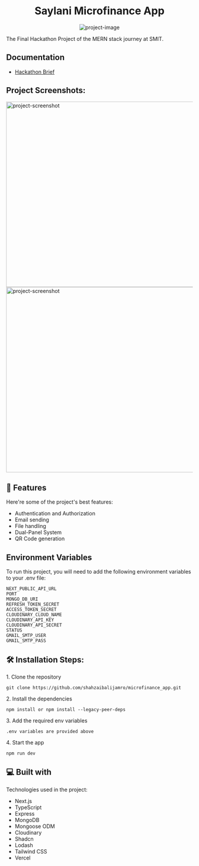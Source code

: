 <h1 align="center" id="title">Saylani Microfinance App</h1>

<p align="center"><img src="https://socialify.git.ci/shahzaibalijamro/microfinance_app/image?custom_description=Final+Hackathon+Project&amp;description=1&amp;font=KoHo&amp;language=1&amp;name=1&amp;owner=1&amp;pattern=Solid&amp;theme=Auto" alt="project-image"></p>

<p id="description">The Final Hackathon Project of the MERN stack journey at SMIT.</p>


## Documentation

 - [Hackathon Brief](https://ivory-seka-97.tiiny.site)

<h2>Project Screenshots:</h2>

<img src="https://i.ibb.co/RT2DG7WH/user-panel.jpg" alt="project-screenshot" width="800" height="500/">

<img src="https://i.ibb.co/pvsfVqJ1/admin-panel.jpg" alt="project-screenshot" width="800" height="500/">

  
  
<h2>🧐 Features</h2>

Here're some of the project's best features:

*   Authentication and Authorization
*   Email sending
*   File handling
*   Dual-Panel System
*   QR Code generation

## Environment Variables

To run this project, you will need to add the following environment variables to your .env file:

`NEXT_PUBLIC_API_URL`    
`PORT`  
`MONGO_DB_URI`  
`REFRESH_TOKEN_SECRET`    
`ACCESS_TOKEN_SECRET`  
`CLOUDINARY_CLOUD_NAME`  
`CLOUDINARY_API_KEY`  
`CLOUDINARY_API_SECRET`  
`STATUS`    
`GMAIL_SMTP_USER`  
`GMAIL_SMTP_PASS`  



<h2>🛠️ Installation Steps:</h2>

<p>1. Clone the repository</p>

```
git clone https://github.com/shahzaibalijamro/microfinance_app.git
```

<p>2. Install the dependencies</p>

```
npm install or npm install --legacy-peer-deps
```

<p>3. Add the required env variables</p>

```
.env variables are provided above
```

<p>4. Start the app</p>

```
npm run dev
```

  
  
<h2>💻 Built with</h2>

Technologies used in the project:

*   Next.js
*   TypeScript
*   Express
*   MongoDB
*   Mongoose ODM
*   Cloudinary
*   Shadcn
*   Lodash
*   Tailwind CSS
*   Vercel
